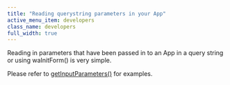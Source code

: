 ```yaml
---
title: "Reading querystring parameters in your App"
active_menu_item: developers
class_name: developers
full_width: true
---
```



Reading in parameters that have been passed in to an App in a query string or using waInitForm() is very simple.

Please refer to [getInputParameters()](/developers/user-guide/scripting-apis/client-api/app-functions/getinputparameter) for examples.

